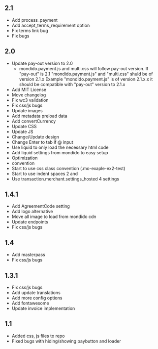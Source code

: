 ## 2.1

  - Add process_payment
  - Add accept_terms_requirement option
  - Fix terms link bug
  - Fix bugs

## 2.0

  - Update pay-out version to 2.0
    - mondido.payment.js and multi.css will follow pay-out version.
      If "pay-out" is 2.1 "mondido.payment.js" and "multi.css" shuld be of version 2.1.x
      Example "mondido.payment.js" is of version 2.1.x.x it should be compatible with "pay-out" version to 2.1.x
  - Add MIT License
  - Move changelog
  - Fix wc3 validation
  - Fix css/js bugs
  - Update images
  - Add metadata preload data
  - Add convertCurrency
  - Update CSS
  - Update JS
  - Change/Update design
  - Change Enter to tab if @ input
  - Use liquid to only load the necessary html code
  - Add liquid settings from mondido to easy setup
  - Optimization
  - convention
  - Start to use css class convention (.mo-exaple-ex2-test)
  - Start to use indent spaces 2 and
  - Use transaction.merchant.settings_hosted 4 settings

  ## 1.4.1

  - Add AgreementCode setting
  - Add logo alternative
  - Move all image to load from mondido cdn
  - Update endpoints
  - Fix css/js bugs

  ## 1.4

  - Add masterpass
  - Fix css/js bugs

  ## 1.3.1

  - Fix css/js bugs
  - Add update translations
  - Add more config options
  - Add fontawesome
  - Update invoice implementation

  ## 1.1

  - Added css, js files to repo
  - Fixed bugs with hiding/showing paybutton and loader
